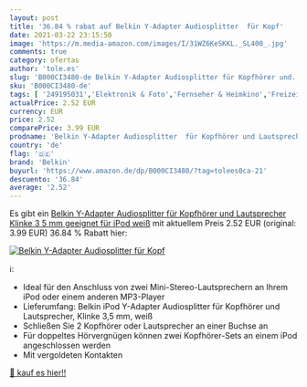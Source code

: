 ```yaml
---
layout: post
title: '36.84 % rabat auf Belkin Y-Adapter Audiosplitter  für Kopf'
date: 2021-03-22 23:15:50
image: 'https://m.media-amazon.com/images/I/31WZ6KeSKKL._SL400_.jpg'
comments: true
category: ofertas
author: 'tole.es'
slug: 'B000CI3480-de Belkin Y-Adapter Audiosplitter für Kopfhörer und...'
sku: 'B000CI3480-de'
tags: [ '249195031','Elektronik & Foto','Fernseher & Heimkino','Freizeit','Heimkino, TV & Video Zubehör','Kopfhörer & Zubehör','Kopfhörer Verlängerungskabel','MP3/Video-Player','Mobility','Produkte','TV&Audio','Tragbare Geräte','Tragbare Lautsprecher & Audio-Docks','Zubehör für MP3-Player','Zubehör für tragbare Geräte','belkin', ]
actualPrice: 2.52 EUR
currency: EUR
price: 2.52
comparePrice: 3.99 EUR
prodname: 'Belkin Y-Adapter Audiosplitter  für Kopfhörer und Lautsprecher  Klinke 3 5 mm  geeignet für iPod  weiß'
country: 'de'
flag: '🇩🇪'
brand: 'Belkin'
buyurl: 'https://www.amazon.de/dp/B000CI3480/?tag=tolees0ca-21'
descuento: '36.84'
average: '2.52'
---
```


Es gibt ein [Belkin Y-Adapter Audiosplitter  für Kopfhörer und Lautsprecher  Klinke 3 5 mm  geeignet für iPod  weiß](https://www.amazon.de/dp/B000CI3480/?tag=tolees0ca-21) mit aktuellem Preis 2.52 EUR (original: 3.99 EUR) 36.84 % Rabatt hier:

[![Belkin Y-Adapter Audiosplitter  für Kopf](https://m.media-amazon.com/images/I/31WZ6KeSKKL._SL400_.jpg)](https://www.amazon.de/dp/B000CI3480/?tag=tolees0ca-21)

ℹ️:

- Ideal für den Anschluss von zwei Mini-Stereo-Lautsprechern an Ihrem iPod oder einem anderen MP3-Player
- Lieferumfang: Belkin iPod Y-Adapter Audiosplitter für Kopfhörer und Lautsprecher, Klinke 3,5 mm, weiß
- Schließen Sie 2 Kopfhörer oder Lautsprecher an einer Buchse an
- Für doppeltes Hörvergnügen können zwei Kopfhörer-Sets an einem iPod angeschlossen werden
- Mit vergoldeten Kontakten

[🛒 kauf es hier!!](https://www.amazon.de/dp/B000CI3480/?tag=tolees0ca-21)
